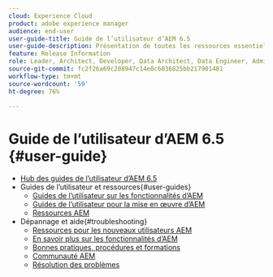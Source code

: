 ```yaml
---
cloud: Experience Cloud
product: adobe experience manager
audience: end-user
user-guide-title: Guide de l’utilisateur d’AEM 6.5
user-guide-description: Présentation de toutes les ressources essentielles pour comprendre, installer, gérer et utiliser AEM 6.5
feature: Release Information
role: Leader, Architect, Developer, Data Architect, Data Engineer, Admin, User
source-git-commit: fc2f26a69c208947c14e8c6036825bb217901481
workflow-type: tm+mt
source-wordcount: '59'
ht-degree: 76%

---
```



# Guide de l’utilisateur d’AEM 6.5 {#user-guide}

+ [Hub des guides de l’utilisateur d’AEM 6.5](home.md)
+ Guides de l’utilisateur et ressources{#user-guides}
   + [Guides de l’utilisateur sur les fonctionnalités d’AEM](capabilities.md)
   + [Guides de l’utilisateur pour la mise en œuvre d’AEM](implementation.md)
   + [Ressources AEM](resources.md)
+ Dépannage et aide{#troubleshooting}
   + [Ressources pour les nouveaux utilisateurs AEM](new.md)
   + [En savoir plus sur les fonctionnalités d’AEM](learn.md)
   + [Bonnes pratiques, procédures et formations](best-practice.md)
   + [Communauté AEM](community.md)
   + [Résolution des problèmes](troubleshooting.md)
